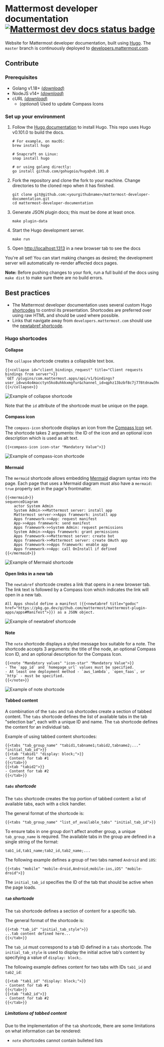 # Mattermost developer documentation [![Mattermost dev docs status badge](https://circleci.com/gh/mattermost/mattermost-developer-documentation.svg?style=svg)](https://circleci.com/gh/mattermost/mattermost-developer-documentation/tree/master)

Website for Mattermost developer documentation, built using [Hugo](https://gohugo.io/). The `master` branch is continuously deployed to [developers.mattermost.com](https://developers.mattermost.com/).

## Contribute

### Prerequisites

- Golang v1.18+ [(_download_)](https://go.dev/dl)
- NodeJS v14+ [(_download_)](https://nodejs.org/en/download/)
- cURL [(_download_)](https://curl.se/download.html)
  - (_optional_) Used to update Compass Icons

### Set up your environment

1. Follow the [Hugo documentation](https://gohugo.io/getting-started/installing/) to install Hugo. This repo uses Hugo v0.101.0 to build the docs.

    ```shell
    # For example, on macOS:
    brew install hugo
    
    # Snapcraft on Linux:
    snap install hugo
   
    # or using golang directly:
    go install github.com/gohugoio/hugo@v0.101.0
    ```

2. Fork the repository and clone the fork to your machine. Change directories to the cloned repo when it has finished.

    ```shell
    git clone git@github.com:<yourgithubname>/mattermost-developer-documentation.git
    cd mattermost-developer-documentation
    ```

3. Generate JSON plugin docs; this must be done at least once.

    ```shell
    make plugin-data
    ```

4. Start the Hugo development server.

    ```shell
    make run
    ```

5. Open [http://localhost:1313](http://localhost:1313) in a new browser tab to see the docs

You're all set! You can start making changes as desired; the development server will automatically re-render affected docs pages.

**Note:** Before pushing changes to your fork, run a full build of the docs using `make dist` to make sure there are no build errors. 

## Best practices

- The Mattermost developer documentation uses several custom Hugo [shortcodes](https://gohugo.io/content-management/shortcodes/) to control its presentation. Shortcodes are preferred over using raw HTML and should be used where possible.
- Links that navigate away from `developers.mattermost.com` should use the [newtabref shortcode](#open-links-in-a-new-tab).

### Hugo shortcodes

#### Collapse

The `collapse` shortcode creates a collapsible text box.

```gotemplate
{{<collapse id="client_bindings_request" title="Client requests bindings from server">}}
`GET /plugins/com.mattermost.apps/api/v1/bindings?user_id=ws4o4macctyn5ko8uhkkxmgfur&channel_id=qphz13bzbf8c7j778tdnaw3huc&scope=webapp`
{{</collapse>}}
```

![Example of collapse shortcode](readme_assets/shortcode-collapse.png)

Note that the `id` attribute of the shortcode must be unique on the page.

#### Compass icon

The `compass-icon` shortcode displays an icon from the [Compass Icon](https://mattermost.github.io/compass-icons/) set. The shortcode takes 2 arguments: the ID of the icon and an optional icon description which is used as alt text.

```gotemplate
{{<compass-icon icon-star "Mandatory Value">}}
```

![Example of compass-icon shortcode](readme_assets/shortcode-compass-icon.png)

#### Mermaid

The `mermaid` shortcode allows embedding [Mermaid](https://mermaid-js.github.io/mermaid/#/) diagram syntax into the page.
Each page that uses a Mermaid diagram must also have a `mermaid: true` property set in the page's frontmatter.

```gotemplate
{{<mermaid>}}
sequenceDiagram
    actor System Admin
    System Admin->>Mattermost server: install app
    Mattermost server->>Apps framework: install app
    Apps framework->>App: request manifest
    App->>Apps framework: send manifest
    Apps framework->>System Admin: request permissions
    System Admin->>Apps framework: grant permissions
    Apps framework->>Mattermost server: create bot
    Apps framework->>Mattermost server: create OAuth app
    Apps framework->>Apps framework: enable app
    Apps framework->>App: call OnInstall if defined
{{</mermaid>}}
```

![Example of Mermaid shortcode](readme_assets/shortcode-mermaid.png)

#### Open links in a new tab

The `newtabref` shortcode creates a link that opens in a new browser tab. The link text is followed by a Compass Icon which indicates the link will open in a new tab.

```gotemplate
All Apps should define a manifest ({{<newtabref title="godoc" href="https://pkg.go.dev/github.com/mattermost/mattermost-plugin-apps/apps#Manifest">}}) as a JSON object.
```

![Example of newtabref shortcode](readme_assets/shortcode-newtabref.png)

#### Note

The `note` shortcode displays a styled message box suitable for a note. The shortcode accepts 3 arguments: the title of the node, an optional Compass Icon ID, and an optional description for the Compass Icon.

```gotemplate
{{<note "Mandatory values" "icon-star" "Mandatory Value">}} 
- The `app_id` and `homepage_url` values must be specified.
- At least one deployment method - `aws_lambda`, `open_faas`, or `http` - must be specified.
{{</note>}}
```

![Example of note shortcode](readme_assets/shortcode-note.png)

#### Tabbed content

A combination of the `tabs` and `tab` shortcodes create a section of tabbed content.
The `tabs` shortcode defines the list of available tabs in the tab "selection bar", each with a unique ID and name.
The `tab` shortcode defines the content for an individual tab.

Example of using tabbed content shortcodes: 

```gotemplate
{{<tabs "tab_group_name" "tabid1,tabname1;tabid2,tabname2;..." "initial_tab_id">}}
{{<tab "tabid1" "display: block;">}}
- Content for tab #1
{{</tab>}}
{{<tab "tabid2">}}
- Content for tab #2
{{</tab>}}
```

##### `tabs` shortcode

The `tabs` shortcode creates the top portion of tabbed content: a list of available tabs, each with a click handler.

The general format of the shortcode is:

```gotemplate
{{<tabs "tab_group_name" "list_of_available_tabs" "initial_tab_id">}}
```

To ensure tabs in one group don't affect another group, a unique `tab_group_name` is required.
The available tabs in the group are defined in a single string of the format:

`tab1_id,tab1_name;tab2_id,tab2_name;...`

The following example defines a group of two tabs named `Android` and `iOS`:

```gotemplate
{{<tabs "mobile" "mobile-droid,Android;mobile-ios,iOS" "mobile-droid">}}
```

The `initial_tab_id` specifies the ID of the tab that should be active when the page loads.

##### `tab` shortcode

The `tab` shortcode defines a section of content for a specific tab.

The general format of the shortcode is:

```gotemplate
{{<tab "tab_id" "initial_tab_style">}}
...tab content defined here...
{{</tab>}}
```

The `tab_id` must correspond to a tab ID defined in a `tabs` shortcode.
The `initial_tab_style` is used to display the initial active tab's content by specifying a value of `display: block;`.

The following example defines content for two tabs with IDs `tab1_id` and `tab2_id`:

```gotemplate
{{<tab "tab1_id" "display: block;">}}
- Content for tab #1
{{</tab>}}
{{<tab "tab2_id">}}
- Content for tab #2
{{</tab>}}
```

##### Limitations of tabbed content

Due to the implementation of the `tab` shortcode, there are some limitations on what information can be rendered:

- `note` shortcodes cannot contain bulleted lists
